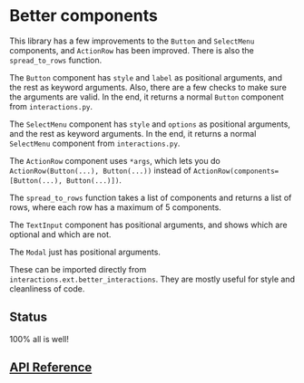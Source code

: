 # Better components

This library has a few improvements to the `Button` and `SelectMenu` components, and `ActionRow` has been improved. There is also the `spread_to_rows` function.

The `Button` component has `style` and `label` as positional arguments, and the rest as keyword arguments. Also, there are a few checks to make sure the arguments are valid. In the end, it returns a normal `Button` component from `interactions.py`.

The `SelectMenu` component has `style` and `options` as positional arguments, and the rest as keyword arguments. In the end, it returns a normal `SelectMenu` component from `interactions.py`.

The `ActionRow` component uses `*args`, which lets you do `ActionRow(Button(...), Button(...))` instead of `ActionRow(components=[Button(...), Button(...)])`.

The `spread_to_rows` function takes a list of components and returns a list of rows, where each row has a maximum of 5 components.

The `TextInput` component has positional arguments, and shows which are optional and which are not.

The `Modal` just has positional arguments.

These can be imported directly from `interactions.ext.better_interactions`. They are mostly useful for style and cleanliness of code.

## Status

100% all is well!

## [API Reference](./API-Reference#better-components)

